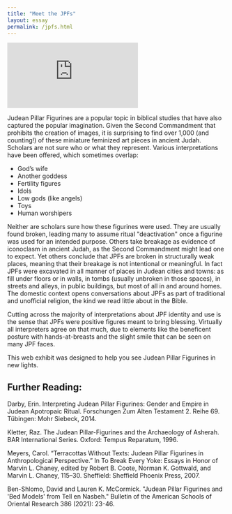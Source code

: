 ```yaml
---
title: "Meet the JPFs"
layout: essay
permalink: /jpfs.html
---
```


<div class="sketchfab-embed-wrapper ratio ratio-16x9"><iframe title="Judean Pillar Figurine with pinched face" frameborder="0" allowfullscreen mozallowfullscreen="true" webkitallowfullscreen="true" allow="autoplay; fullscreen; xr-spatial-tracking" xr-spatial-tracking execution-while-out-of-viewport execution-while-not-rendered web-share src="https://sketchfab.com/models/32b63dcc98d04b6eb8aea5f1219562e5/embed"></iframe></div>

Judean Pillar Figurines are a popular topic in biblical studies that have also captured the popular imagination. Given the Second Commandment that prohibits the creation of images, it is surprising to find over 1,000 (and counting!) of these miniature feminized art pieces in ancient Judah. Scholars are not sure who or what they represent. Various interpretations have been offered, which sometimes overlap:

- God’s wife
- Another goddess
- Fertility figures
- Idols
- Low gods (like angels)
- Toys
- Human worshipers 

Neither are scholars sure how these figurines were used. They are usually found broken, leading many to assume ritual "deactivation" once a figurine was used for an intended purpose. Others take breakage as evidence of iconoclasm in ancient Judah, as the Second Commandment might lead one to expect. Yet others conclude that JPFs are broken in structurally weak places, meaning that their breakage is not intentional or meaningful. In fact JPFs were excavated in all manner of places in Judean cities and towns: as fill under floors or in walls, in tombs (usually unbroken in those spaces), in streets and alleys, in public buildings, but most of all in and around homes. The domestic context opens conversations about JPFs as part of traditional and unofficial religion, the kind we read little about in the Bible. 

Cutting across the majority of interpretations about JPF identity and use is the sense that JPFs were positive figures meant to bring blessing. Virtually all interpreters agree on that much, due to elements like the beneficent posture with hands-at-breasts and the slight smile that can be seen on many JPF faces.

This web exhibit was designed to help you see Judean Pillar Figurines in new lights.


## Further Reading:

Darby, Erin. Interpreting Judean Pillar Figurines: Gender and Empire in Judean Apotropaic
Ritual. Forschungen Zum Alten Testament 2. Reihe 69. Tübingen: Mohr Siebeck, 2014.

Kletter, Raz. The Judean Pillar-Figurines and the Archaeology of Asherah. BAR International Series.
Oxford: Tempus Reparatum, 1996.

Meyers, Carol. “Terracottas Without Texts: Judean Pillar Figurines in Anthropological Perspective.” In To Break Every Yoke: Essays in Honor of Marvin L. Chaney, edited by Robert B. Coote, Norman K.
Gottwald, and Marvin L. Chaney, 115–30. Sheffield: Sheffield Phoenix Press, 2007.

Ben-Shlomo, David and Lauren K. McCormick. "Judean Pillar Figurines and 'Bed Models' from Tell en Nasbeh." Bulletin of the American Schools of Oriental Research 386 (2021): 23-46.
